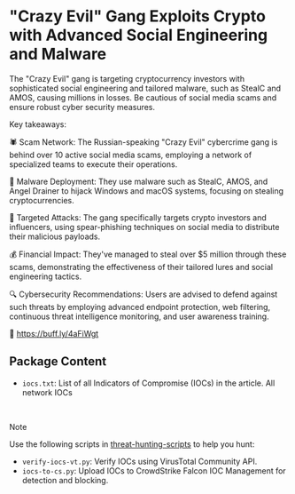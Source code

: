 # "Crazy Evil" Gang Exploits Crypto with Advanced Social Engineering and Malware

The "Crazy Evil" gang is targeting cryptocurrency investors with sophisticated social engineering and tailored malware, such as StealC and AMOS, causing millions in losses. Be cautious of social media scams and ensure robust cyber security measures.

Key takeaways:

🕷️ Scam Network: The Russian-speaking "Crazy Evil" cybercrime gang is behind over 10 active social media scams, employing a network of specialized teams to execute their operations.

🦠 Malware Deployment: They use malware such as StealC, AMOS, and Angel Drainer to hijack Windows and macOS systems, focusing on stealing cryptocurrencies.

🏹 Targeted Attacks: The gang specifically targets crypto investors and influencers, using spear-phishing techniques on social media to distribute their malicious payloads.

💰 Financial Impact: They've managed to steal over $5 million through these scams, demonstrating the effectiveness of their tailored lures and social engineering tactics.

🔍 Cybersecurity Recommendations: Users are advised to defend against such threats by employing advanced endpoint protection, web filtering, continuous threat intelligence monitoring, and user awareness training.

🔗 https://buff.ly/4aFiWgt

## Package Content

- `iocs.txt`: List of all Indicators of Compromise (IOCs) in the article. All network IOCs

<br>

> [!NOTE]
> Use the following scripts in [threat-hunting-scripts](../../threat-hunting-scripts/) to help you hunt:
>
> - `verify-iocs-vt.py`: Verify IOCs using VirusTotal Community API.
> - `iocs-to-cs.py`: Upload IOCs to CrowdStrike Falcon IOC Management for detection and blocking.
